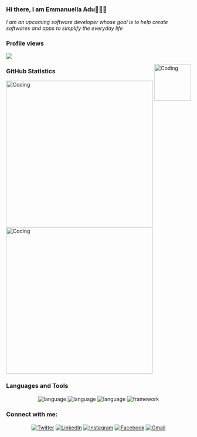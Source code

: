 

### Hi there, I am Emmanuella Adu👋👩‍💻
<em>I am an upcoming software developer whose goal is to help create softwares and apps to simplify the everyday life </em>

### Profile views
![](https://komarev.com/ghpvc/?username=elarhadu&style=flat-square)

 <img align="right" alt="Coding" width="100" src="https://user-images.githubusercontent.com/53329034/123502306-0fcdfc80-d669-11eb-87e4-d24cccfbbd00.gif">



### GitHub Statistics
<span>
<img alt="Coding" width="400" src="https://github-readme-stats.vercel.app/api?username=elarhadu&show_icons=true&theme=radical">
<img alt="Coding" width="400" src="http://github-readme-streak-stats.herokuapp.com?user=elarhadu&theme=highcontrast">
 </span>

### Languages and Tools
<span>
 <p align="center">
 <img alt="language" src= "https://img.shields.io/badge/html5-%23E34F26.svg?style=for-the-badge&logo=html5&logoColor=white" align="center">
 <img alt="language" src= "https://img.shields.io/badge/css3-%231572B6.svg?style=for-the-badge&logo=css3&logoColor=white" align="center">
 <img alt="language" src= "https://img.shields.io/badge/javascript-%23323330.svg?style=for-the-badge&logo=javascript&logoColor=%23F7DF1E" align="center">
 <img alt="framework" src= "https://img.shields.io/badge/bootstrap-%23563D7C.svg?style=for-the-badge&logo=bootstrap&logoColor=white" align="center">
  </p>
</span>
  
<h3 align="left">Connect with me:</h3>
<p align="center">
<a href="https://twitter.com/elarh_" target="blank" ><img align="center" src="https://img.shields.io/badge/Twitter-%231DA1F2.svg?style=for-the-badge&logo=Twitter&logoColor=white" alt="Twitter" /></a>
<a href="https://www.linkedin.com/in/emmanuella-adu" target="blank"><img align="center" src="https://img.shields.io/badge/linkedin-%230077B5.svg?style=for-the-badge&logo=linkedin&logoColor=white" alt="LinkedIn" /></a>
<a href="https://www.instagram.com/__emma.nu.ella__/" target="blank"><img align="center" src="https://img.shields.io/badge/Instagram-%23E4405F.svg?style=for-the-badge&logo=Instagram&logoColor=white" alt="Instagram" /></a>
<a href="https://web.facebook.com/elarh.adu" target="blank"><img align="center" src="https://img.shields.io/badge/Facebook-%231877F2.svg?style=for-the-badge&logo=Facebook&logoColor=white" alt="Facebook" /></a>
<a href="mailto:elarhadu@gmail.com" target="blank"><img align="center" src="https://img.shields.io/badge/Gmail-D14836?style=for-the-badge&logo=gmail&logoColor=white" alt="Gmail" /></a>
 
</p>

